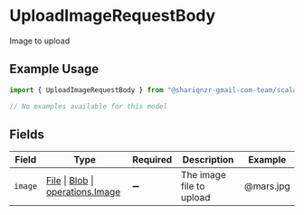 # UploadImageRequestBody

Image to upload

## Example Usage

```typescript
import { UploadImageRequestBody } from "@shariqnzr-gmail-com-team/scalar-galaxy-typescript/models/operations";

// No examples available for this model
```

## Fields

| Field                                                                                                                                                                                | Type                                                                                                                                                                                 | Required                                                                                                                                                                             | Description                                                                                                                                                                          | Example                                                                                                                                                                              |
| ------------------------------------------------------------------------------------------------------------------------------------------------------------------------------------ | ------------------------------------------------------------------------------------------------------------------------------------------------------------------------------------ | ------------------------------------------------------------------------------------------------------------------------------------------------------------------------------------ | ------------------------------------------------------------------------------------------------------------------------------------------------------------------------------------ | ------------------------------------------------------------------------------------------------------------------------------------------------------------------------------------ |
| `image`                                                                                                                                                                              | [File](https://developer.mozilla.org/en-US/docs/Web/API/File) \| [Blob](https://developer.mozilla.org/en-US/docs/Web/API/Blob) \| [operations.Image](../../models/operations/image.md) | :heavy_minus_sign:                                                                                                                                                                   | The image file to upload                                                                                                                                                             | @mars.jpg                                                                                                                                                                            |